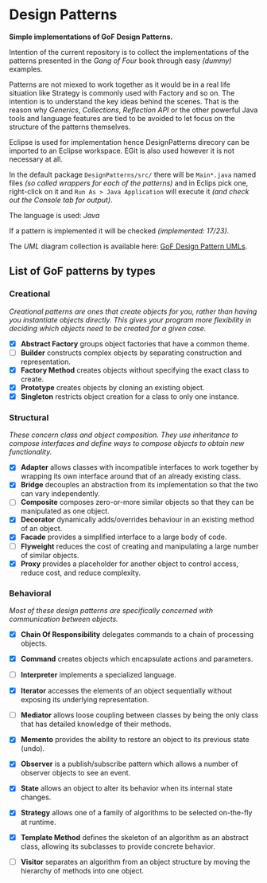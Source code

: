 Design Patterns
===============

**Simple implementations of GoF Design Patterns.**

Intention of the current repository is to collect the implementations of 
the patterns presented in the *Gang of Four* book through easy *(dummy)* examples.

Patterns are not miexed to work together as it would be in a real life situation like 
Strategy is commonly used with Factory and so on. The intention is to understand the key ideas behind 
the scenes. That is the reason why *Generics*, *Collections*, *Reflection API* or the other powerful Java 
tools and language features are tied to be avoided to let focus on the structure of the patterns themselves.

Eclipse is used for implementation hence DesignPatterns direcory can be imported to an Eclipse workspace. 
EGit is also used however it is not necessary at all.

In the default package `DesignPatterns/src/` there will be `Main*.java` named files *(so called wrappers for each 
of the patterns)* and in Eclips pick one, right-click on it and `Run As > Java Application` will execute it 
*(and check out the Console tab for output)*.

The language is used: *Java*

If a pattern is implemented it will be checked *(implemented: 17/23)*.

The *UML* diagram collection is available here: [GoF Design Pattern UMLs](https://www.evernote.com/shard/s391/sh/71a97ec4-a15d-4c1e-9b78-0cc32d5fced5/9108677f96380fe4074717d53f968be0 "GoF Design Pattern UMLs").

List of GoF patterns by types
-----------------------------

### Creational

*Creational patterns are ones that create objects for you, rather than having you instantiate objects directly. 
This gives your program more flexibility in deciding which objects need to be created for a given case.*

- [x] **Abstract Factory** groups object factories that have a common theme.
- [ ] **Builder** constructs complex objects by separating construction and representation.
- [x] **Factory Method** creates objects without specifying the exact class to create.
- [x] **Prototype** creates objects by cloning an existing object.
- [x] **Singleton** restricts object creation for a class to only one instance.

### Structural

*These concern class and object composition. 
They use inheritance to compose interfaces and define ways to compose objects to obtain new functionality.*

- [x] **Adapter** allows classes with incompatible interfaces to work together by wrapping its own interface around that of an already existing class.
- [x] **Bridge** decouples an abstraction from its implementation so that the two can vary independently.
- [ ] **Composite** composes zero-or-more similar objects so that they can be manipulated as one object.
- [x] **Decorator** dynamically adds/overrides behaviour in an existing method of an object.
- [x] **Facade** provides a simplified interface to a large body of code.
- [ ] **Flyweight** reduces the cost of creating and manipulating a large number of similar objects.
- [x] **Proxy** provides a placeholder for another object to control access, reduce cost, and reduce complexity.

### Behavioral

*Most of these design patterns are specifically concerned with communication between objects.*

- [x] **Chain Of Responsibility** delegates commands to a chain of processing objects.
- [x] **Command** creates objects which encapsulate actions and parameters.
- [ ] **Interpreter** implements a specialized language.
- [x] **Iterator** accesses the elements of an object sequentially without exposing its underlying representation.
- [ ] **Mediator** allows loose coupling between classes by being the only class that has detailed knowledge of their methods.
- [x] **Memento** provides the ability to restore an object to its previous state (undo).
- [x] **Observer** is a publish/subscribe pattern which allows a number of observer objects to see an event.
- [x] **State** allows an object to alter its behavior when its internal state changes.
- [x] **Strategy** allows one of a family of algorithms to be selected on-the-fly at runtime.
- [x] **Template Method** defines the skeleton of an algorithm as an abstract class, allowing its subclasses to provide concrete behavior.
- [ ] **Visitor** separates an algorithm from an object structure by moving the hierarchy of methods into one object.

